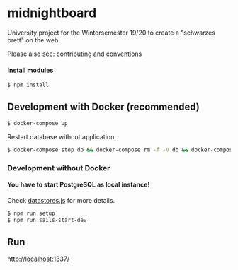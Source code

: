# midnightboard

University project for the Wintersemester 19/20 to create a "schwarzes brett" on the web.

Please also see: [contributing](https://github.com/conclurer/midnightboard/blob/master/CONTRIBUTING.md) and [conventions](https://github.com/conclurer/midnightboard/blob/master/CONVENTIONS.md)


#### Install modules

```bash
$ npm install
```

## Development with Docker (recommended)

```bash
$ docker-compose up
```

Restart database without application:

```bash
$ docker-compose stop db && docker-compose rm -f -v db && docker-compose up --no-deps --build --force-recreate db
```

### Development without Docker
#### You have to start PostgreSQL as local instance!
Check [datastores.js](https://github.com/conclurer/midnightboard/sails/config/datastores.js) for more details.

```bash
$ npm run setup
$ npm run sails-start-dev
```

## Run
[http://localhost:1337/](http://localhost:1337/)